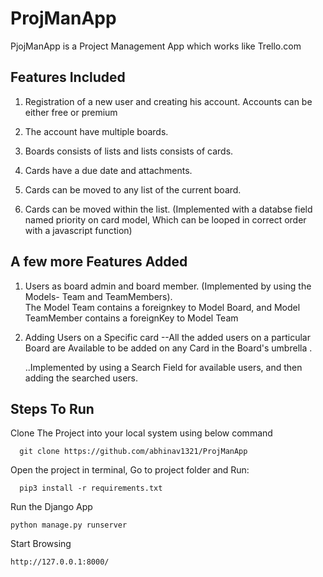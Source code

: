 # ProjManApp

PjojManApp is a Project Management App which works like Trello.com

## Features Included
  1. Registration of a new user and creating his account. 
      Accounts can be either free or premium
  
  2. The account have multiple boards.
  
  3. Boards consists of lists and lists consists of cards.
  
  4. Cards have a due date and attachments.
 
  5. Cards can be moved to any list of the current board.
  
  6.  Cards can be moved within the list. 
      (Implemented with a databse field named priority on card model,
        Which can be looped in correct order with a javascript function)
      
  ## A few more Features Added
  
  1. Users as board admin and board member.
          (Implemented by using the Models- Team and TeamMembers).       
The Model Team contains a foreignkey to Model Board, 
and Model TeamMember contains a foreignKey to Model Team

2. Adding Users on a Specific card
   --All the added users on a particular Board are Available to be added on any Card in the Board's umbrella .
   
   ..Implemented by using a Search Field for available users, and then adding the searched users.




## Steps To Run
Clone The Project into your local system using below command

```
  git clone https://github.com/abhinav1321/ProjManApp

```
Open the project in terminal, Go to project folder and Run:

```
  pip3 install -r requirements.txt
```

Run the Django App

```
python manage.py runserver
```

Start Browsing

```
http://127.0.0.1:8000/
```

